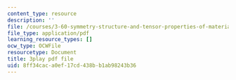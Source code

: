 ```yaml
---
content_type: resource
description: ''
file: /courses/3-60-symmetry-structure-and-tensor-properties-of-materials-fall-2005/8ff34caca0ef17cd438bb1ab98243b36_I0vEDYqXLeg.pdf
file_type: application/pdf
learning_resource_types: []
ocw_type: OCWFile
resourcetype: Document
title: 3play pdf file
uid: 8ff34cac-a0ef-17cd-438b-b1ab98243b36
---
```

